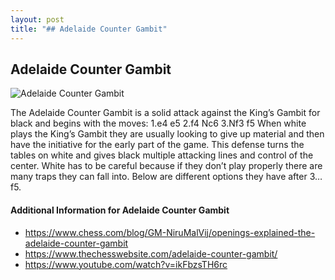 ```yaml
---
layout: post
title: "## Adelaide Counter Gambit"
---
```


## Adelaide Counter Gambit

![Adelaide Counter Gambit](https://www.thechesswebsite.com/wp-content/uploads/2019/09/adelaide-counter-gambit.png)

The Adelaide Counter Gambit is a solid attack against the King’s Gambit for black and begins with the moves:
1.e4 e5
2.f4 Nc6
3.Nf3 f5
When white plays the King’s Gambit they are usually looking to give up material and then have the initiative for the early part of the game. This defense turns the tables on white and gives black multiple attacking lines and control of the center. White has to be careful because if they don’t play properly there are many traps they can fall into. Below are different options they have after 3…f5.


#### Additional Information for Adelaide Counter Gambit

- https://www.chess.com/blog/GM-NiruMalVij/openings-explained-the-adelaide-counter-gambit
- https://www.thechesswebsite.com/adelaide-counter-gambit/
- https://www.youtube.com/watch?v=ikFbzsTH6rc
